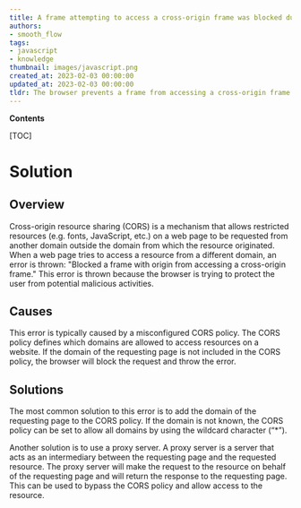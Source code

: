 ```yaml
---
title: A frame attempting to access a cross-origin frame was blocked due to a securityerror
authors:
- smooth_flow
tags:
- javascript
- knowledge
thumbnail: images/javascript.png
created_at: 2023-02-03 00:00:00
updated_at: 2023-02-03 00:00:00
tldr: The browser prevents a frame from accessing a cross-origin frame to protect against malicious attacks.
---
```


**Contents**

[TOC]

# Solution

## Overview
Cross-origin resource sharing (CORS) is a mechanism that allows restricted resources (e.g. fonts, JavaScript, etc.) on a web page to be requested from another domain outside the domain from which the resource originated. When a web page tries to access a resource from a different domain, an error is thrown: "Blocked a frame with origin from accessing a cross-origin frame." This error is thrown because the browser is trying to protect the user from potential malicious activities.

## Causes
This error is typically caused by a misconfigured CORS policy. The CORS policy defines which domains are allowed to access resources on a website. If the domain of the requesting page is not included in the CORS policy, the browser will block the request and throw the error.

## Solutions
The most common solution to this error is to add the domain of the requesting page to the CORS policy. If the domain is not known, the CORS policy can be set to allow all domains by using the wildcard character (“*”).

Another solution is to use a proxy server. A proxy server is a server that acts as an intermediary between the requesting page and the requested resource. The proxy server will make the request to the resource on behalf of the requesting page and will return the response to the requesting page. This can be used to bypass the CORS policy and allow access to the resource.
